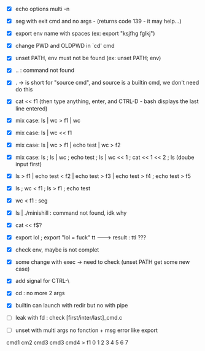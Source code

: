 - [x] echo options multi -n
- [x] seg with exit cmd and no args - (returns code 139 - it may help...)
- [x] export env name with spaces (ex: export "ksjfhg  fglkj")
- [x] change PWD and OLDPWD in `cd' cmd
- [x] unset PATH, env must not be found (ex: unset PATH; env)
- [x] .. : command not found
- [x] . -> is short for "source cmd", and source is a builtin cmd, we don't need do this
- [x] cat << f1 (then type anything, enter, and CTRL-D - bash displays the last line entered)
- [x] mix case: ls | wc > f1 | wc
- [x] mix case: ls | wc << f1
- [x] mix case: ls | wc > f1 | echo test | wc > f2
- [x] mix case: ls ; ls | wc ; echo test ; ls | wc << 1 ; cat << 1 << 2 ; ls (doube input first)
- [x] ls > f1 | echo test < f2 | echo test > f3 | echo test > f4 ; echo test > f5
- [x] ls ; wc < f1 ; ls > f1 ; echo test
- [x] wc < f1 : seg
- [x] ls | ./minishill : command not found, idk why
- [x] cat << f$?
- [x] export lol ; export "lol = fuck" tt ---> result : ttl ???
- [x] check env, maybe is not complet
- [x] some change with exec -> need to check (unset PATH get some new case)
- [x] add signal for CTRL-\
- [x] cd : no more 2 args
- [x] builtin can launch with redir but no with pipe
- [ ] leak with fd : check \[first/inter/last\]_cmd.c
- [ ] unset with multi args no fonction + msg error like export


cmd1    cm2    cmd3   cmd3  cmd4 > f1
     0 1    2 3    4 5    6 7 